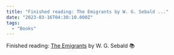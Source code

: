 ```yaml
---
title: "Finished reading: The Emigrants by W. G. Sebald ..."
date: "2023-03-16T04:30:10.000Z"
tags: 
  - "Books"
---
```


Finished reading: [The Emigrants](https://bookshop.org/a/21729/9780811226141) by W. G. Sebald 📚
